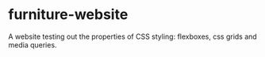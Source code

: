 # furniture-website
A website testing out the properties of CSS styling: flexboxes, css grids and media queries.
